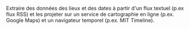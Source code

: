 Extraire des données des lieux et des dates à partir d'un flux textuel (p.ex flux RSS) et les projeter sur un service de cartographie en ligne (p.ex. Google Maps) et un navigateur temporel (p.ex. MIT Timeline).